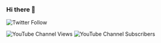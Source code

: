 ### Hi there 👋
![Twitter Follow](https://img.shields.io/twitter/follow/minituff?style=social)

![YouTube Channel Views](https://img.shields.io/youtube/channel/views/UC_zqslAVRM2aSoLU73oToUg?style=social)
![YouTube Channel Subscribers](https://img.shields.io/youtube/channel/subscribers/UC_zqslAVRM2aSoLU73oToUg?style=social)
<!--
**Minituff/Minituff** is a ✨ _special_ ✨ repository because its `README.md` (this file) appears on your GitHub profile.

Here are some ideas to get you started:

- 🔭 I’m currently working on ...
- 🌱 I’m currently learning ...
- 👯 I’m looking to collaborate on ...
- 🤔 I’m looking for help with ...
- 💬 Ask me about ...
- 📫 How to reach me: ...
- 😄 Pronouns: ...
- ⚡ Fun fact: ...
-->
